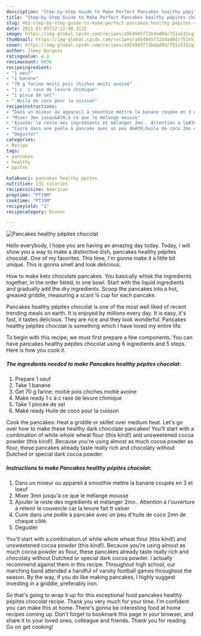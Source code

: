 ```yaml
---
description: "Step-by-Step Guide to Make Perfect Pancakes healthy pépites chocolat"
title: "Step-by-Step Guide to Make Perfect Pancakes healthy pépites chocolat"
slug: 463-step-by-step-guide-to-make-perfect-pancakes-healthy-pepites-chocolat
date: 2021-01-05T12:12:40.312Z
image: https://img-global.cpcdn.com/recipes/a954945f72bdad0d/751x532cq70/pancakes-healthy-pepites-chocolat-photo-principale-de-la-recette.jpg
thumbnail: https://img-global.cpcdn.com/recipes/a954945f72bdad0d/751x532cq70/pancakes-healthy-pepites-chocolat-photo-principale-de-la-recette.jpg
cover: https://img-global.cpcdn.com/recipes/a954945f72bdad0d/751x532cq70/pancakes-healthy-pepites-chocolat-photo-principale-de-la-recette.jpg
author: Jimmy Burgess
ratingvalue: 4.1
reviewcount: 6036
recipeingredient:
- "1 oeuf"
- "1 banane"
- "70 g farine moiti pois chiches moiti avoine"
- "1 c  c rase de levure chimique"
- "1 pince de sel"
- " Huile de coco pour la cuisson"
recipeinstructions:
- "Dans un mixeur ou appareil à smoothie mettre la banane coupée en 3 et loeuf"
- "Mixer 3mn jusqu&#39;à ce que le mélange mousse"
- "Ajouter le reste des ingrédients et mélanger 2mn.. Attention à l&#39;ouverture à retenir le couvercle car la levure fait tt valser"
- "Cuire dans une poêle à pancake avec un peu d&#39;huile de coco 2mn de chaque côté."
- "Deguster"
categories:
- Recipe
tags:
- pancakes
- healthy
- ppites

katakunci: pancakes healthy ppites 
nutrition: 231 calories
recipecuisine: American
preptime: "PT19M"
cooktime: "PT35M"
recipeyield: "1"
recipecategory: Dinner

---
```



![Pancakes healthy pépites chocolat](https://img-global.cpcdn.com/recipes/a954945f72bdad0d/751x532cq70/pancakes-healthy-pepites-chocolat-photo-principale-de-la-recette.jpg)

Hello everybody, I hope you are having an amazing day today. Today, I will show you a way to make a distinctive dish, pancakes healthy pépites chocolat. One of my favorites. This time, I'm gonna make it a little bit unique. This is gonna smell and look delicious.

How to make keto chocolate pancakes. You basically whisk the ingredients together, in the order listed, in one bowl. Start with the liquid ingredients and gradually add the dry ingredients. Scoop the pancakes into a hot, greased griddle, measuring a scant ¼ cup for each pancake.

Pancakes healthy pépites chocolat is one of the most well liked of recent trending meals on earth. It is enjoyed by millions every day. It is easy, it's fast, it tastes delicious. They are nice and they look wonderful. Pancakes healthy pépites chocolat is something which I have loved my entire life.


To begin with this recipe, we must first prepare a few components. You can have pancakes healthy pépites chocolat using 6 ingredients and 5 steps. Here is how you cook it.

<!--inarticleads1-->

##### The ingredients needed to make Pancakes healthy pépites chocolat:

1. Prepare 1 oeuf
1. Take 1 banane
1. Get 70 g farine: moitié pois chiches moitié avoine
1. Make ready 1 c à c rase de levure chimique
1. Take 1 pincée de sel
1. Make ready  Huile de coco pour la cuisson


Cook the pancakes: Heat a griddle or skillet over medium heat. Let&#39;s go over how to make these healthy dark chocolate pancakes! You&#39;ll start with a combination of white whole wheat flour (this kind!) and unsweetened cocoa powder (this kind!). Because you&#39;re using almost as much cocoa powder as flour, these pancakes already taste really rich and chocolaty without Dutched or special dark cocoa powder. 

<!--inarticleads2-->

##### Instructions to make Pancakes healthy pépites chocolat:

1. Dans un mixeur ou appareil à smoothie mettre la banane coupée en 3 et loeuf
1. Mixer 3mn jusqu&#39;à ce que le mélange mousse
1. Ajouter le reste des ingrédients et mélanger 2mn.. Attention à l&#39;ouverture à retenir le couvercle car la levure fait tt valser
1. Cuire dans une poêle à pancake avec un peu d&#39;huile de coco 2mn de chaque côté.
1. Deguster


You&#39;ll start with a combination of white whole wheat flour (this kind!) and unsweetened cocoa powder (this kind!). Because you&#39;re using almost as much cocoa powder as flour, these pancakes already taste really rich and chocolaty without Dutched or special dark cocoa powder. I actually recommend against them in this recipe. Throughout high school, our marching band attended a handful of varsity football games throughout the season. By the way, if you do like making pancakes, I highly suggest investing in a griddle, preferably iron. 

So that's going to wrap it up for this exceptional food pancakes healthy pépites chocolat recipe. Thank you very much for your time. I'm confident you can make this at home. There's gonna be interesting food at home recipes coming up. Don't forget to bookmark this page in your browser, and share it to your loved ones, colleague and friends. Thank you for reading. Go on get cooking!
